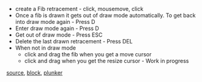 - create a Fib retracement - click, mousemove, click
- Once a fib is drawn it gets out of draw mode automatically. To get back into draw mode again - Press D
- Enter draw mode again - Press D
- Get out of draw mode - Press ESC
- Delete the last drawn retracement - Press DEL
- When not in draw mode
	- click and drag the fib when you get a move cursor
	- click and drag when you get the resize cursor - Work in progress

[source](https://github.com/rrag/react-stockcharts/blob/master/docs/lib/charts/CandleStickChartWithFibonacciInteractiveIndicator.jsx), [block](http://bl.ocks.org/rrag/82bc46e6566618e429d9), [plunker](http://plnkr.co/edit/gist:82bc46e6566618e429d9?p=preview)
